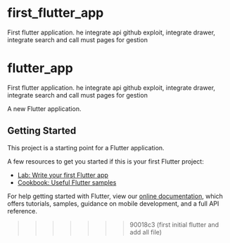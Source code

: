 # first_flutter_app
First flutter application. he integrate api github exploit, integrate drawer, integrate search and call must pages for gestion
# flutter_app

First flutter application. he integrate api github exploit, integrate drawer, integrate search and call must pages for gestion

A new Flutter application.

## Getting Started

This project is a starting point for a Flutter application.

A few resources to get you started if this is your first Flutter project:

- [Lab: Write your first Flutter app](https://flutter.dev/docs/get-started/codelab)
- [Cookbook: Useful Flutter samples](https://flutter.dev/docs/cookbook)

For help getting started with Flutter, view our
[online documentation](https://flutter.dev/docs), which offers tutorials,
samples, guidance on mobile development, and a full API reference.
>>>>>>> 90018c3 (first initial flutter and add all file)
